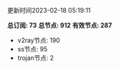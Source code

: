 更新时间2023-02-18 05:19:11

**总订阅: 73**
**总节点: 912**
**有效节点: 287**
- v2ray节点: 190
- ss节点: 95
- trojan节点: 2
